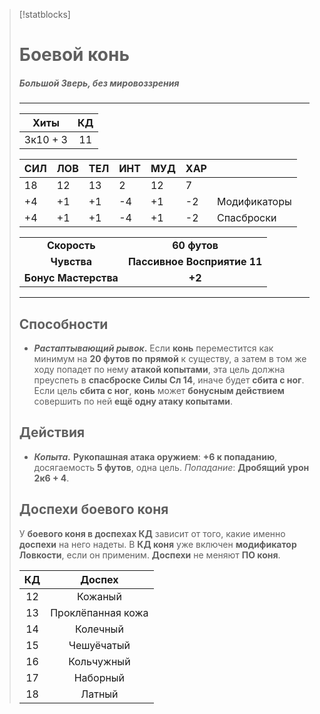 > [!statblocks]
> # Боевой конь
> ##### Большой Зверь, без мировоззрения
>---
>| Хиты | КД |
>| :---: | :---: |
>| 3к10 + 3 | 11 |
>
>| **СИЛ** | **ЛОВ** | **ТЕЛ** | **ИНТ** | **МУД** | **ХАР** | |
>| ------ | ------- | ------ | ------ | ------- | ------ | ------ |
>| 18 | 12 | 13 | 2 | 12 | 7 | |
>| +4 | +1 | +1 | -4 | +1 | -2 | Модификаторы |
>| +4 | +1 | +1 | -4 | +1 | -2 | Спасброски |
>
>| | |
>| :---: | :---: |
>| **Скорость** | **60 футов** |
>| **Чувства** | **Пассивное Восприятие 11** |
>| **Бонус Мастерства** | **+2** |
>---
>## Способности
>- **_Растаптывающий рывок_.** Если **конь** переместится как минимум на **20 футов по прямой** к существу, а затем в том же ходу попадет по нему **атакой копытами**, эта цель должна преуспеть в **спасброске Силы Сл 14**, иначе будет **сбита с ног**. Если цель **сбита с ног**, **конь** может **бонусным действием** совершить по ней **ещё одну атаку копытами**.
> ## Действия
>- _**Копыта.**_ **Рукопашная атака оружием**: **+6 к попаданию**, досягаемость **5 футов**, одна цель. _Попадание_: **Дробящий урон 2к6 + 4**.
>## Доспехи боевого коня
> У **боевого коня в доспехах КД** зависит от того, какие именно **доспехи** на него надеты. В **КД коня** уже включен **модификатор Ловкости**, если он применим. **Доспехи** не меняют **ПО коня**.
>
>| КД | Доспех |
>| :---: | :---: |
>| 12 | Кожаный |
>| 13 | Проклёпанная кожа |
>| 14 | Колечный |
>| 15 | Чешуёчатый |
>| 16 | Кольчужный |
>| 17 | Наборный |
>| 18 | Латный |
